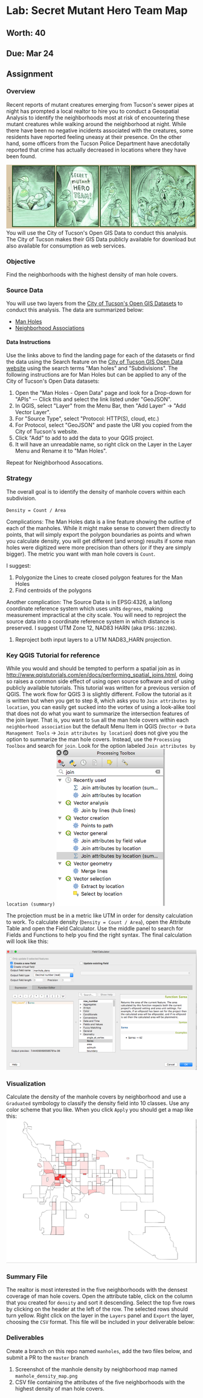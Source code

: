 # Lab: Secret Mutant Hero Team Map
## Worth: 40
## Due: Mar 24
## Assignment

### Overview
Recent reports of mutant creatures emerging from Tucson's sewer pipes at night has prompted a local realtor to hire 
you to conduct a Geospatial Analysis to identify the neighborhoods most at risk of encountering these mutant creatures 
while walking around the neighborhood at night. While there have been no negative incidents associated with the creatures, 
some residents have reported feeling uneasy at their presence. On the other hand, some officers from the Tucson Police 
Department have anecdotally reported that crime has actually decreased in locations where they have been found. 

![PBF Comic: Secret Mutant Hero Team](PBF198-Secret_Mutant_Hero_Team.jpg)
You will use the City of Tucson's Open GIS Data to conduct this analysis. The City of Tucson makes their GIS Data publicly available for download but also available for consumption as web services. 

### Objective
Find the neighborhoods with the highest density of man hole covers.

### Source Data
You will use two layers from the [City of Tucson's Open GIS Datasets](http://gisdata.tucsonaz.gov/) to conduct this analysis.
The data are summarized below:
- [Man Holes](http://gisdata.tucsonaz.gov/datasets/60a2bb58e8054bee8562127bfa0d9fc1_9)
- [Neighborhood Associations](http://gisdata.tucsonaz.gov/datasets/828d637891e94d95a2e62cf62ad2f7e0_0)

#### Data Instructions
Use the links above to find the landing page for each of the datasets or find the data using the Search feature on the [City of Tucson GIS Open Data website](http://gisdata.tucsonaz.gov/) using the search terms "Man holes" and "Subdivisions". The following instructions are for Man Holes but can be applied to any of the City of Tucson's Open Data datasets:

1. Open the "Man Holes - Open Data" page and look for a Drop-down for "APIs" -- Click this and select the link listed under "GeoJSON".
2. In QGIS, select "Layer" from the Menu Bar, then "Add Layer" -> "Add Vector Layer". 
3. For "Source Type", select "Protocol: HTTP(S), cloud, etc.)
4. For Protocol, select "GeoJSON" and paste the URI you copied from the City of Tucson's website. 
5. Click "Add" to add to add the data to your QGIS project. 
6. It will have an unreadable name, so right click on the Layer in the Layer Menu and Rename it to "Man Holes".

Repeat for Neighborhood Assocations.

### Strategy
The overall goal is to identify the density of manhole covers within each subdivision. 

`Density = Count / Area`

Complications: The Man Holes data is a line feature showing the outline of each of the manholes. While it might make sense
to convert them directly to points, that will simply export the polygon boundaries as points and whwn you calculate density, you will get different (and wrong) results if some man holes were digitized were more precision than others (or if they are simply bigger). The metric you want with man hole covers is `Count`. 

I suggest:
1. Polygonize the Lines to create closed polygon features for the Man Holes
2. Find centroids of the polygons

Another complication: The Source Data is in EPSG:4326, a lat/long coordinate reference system which uses units `degrees`, making measurement impractical at the city scale. You will need to reproject the source data into a coordinate reference system in which distance is preserved. I suggest UTM Zone 12, NAD83 HARN (aka `EPSG:102206`). 

1. Reproject both input layers to a UTM NAD83_HARN projection.

### Key QGIS Tutorial for reference
While you would and should be tempted to perform a spatial join as in http://www.qgistutorials.com/en/docs/performing_spatial_joins.html, doing so raises a common side effect of using open source software and of using publicly available tutorials. 
This tutorial was written for a previous version of QGIS. The work flow for QGIS 3 is slightly different. Follow the tutorial as it is written but when you get to step 8, which asks you to `Join attributes by location`, you can easily get 
sucked into the vortex of using a look-alike tool that does not do what you want to summarize the intersection features of the join layer. That is, you want to `Sum` all the man hole covers within each `neighborhood association` but the default Menu Item in QGIS (`Vector` -> `Data Management Tools` -> `Join attributes by location`) does not give you the option to summarize the man hole covers. Instead, use the `Processing Toolbox` and search for `join`. Look for the option labeled `Join attributes by location (summary)`
![Join Processing Toolbox Screenshot](join_processing.png)

The projection must be in a metric like UTM in order for density calculation to work. To calculate density (`Density = Count / Area`), open the Attribute Table and open the Field Calculator. Use the middle panel to search for Fields and Functions to help you find the right syntax. The final calculation will look like this:

![Screenshot of field calculator](field_calculator.png)

### Visualization
Calculate the density of the manhole covers by neighborhood and use a `Graduated` symbology to classify the density field into 10 classes. Use any color scheme that you like. When you click `Apply` you should get a map like this:
![Screenshot of density map](sample_screenshot.png)

### Summary File
The realtor is most interested in the five neighborhoods with the densest coverage of man hole covers. Open the attribute table, click on the column that you created for `density` and sort it descending. Select the top five rows by clicking on the header at the left of the row. The selected rows should turn yellow. Right click on the layer in the `Layers` panel and `Export` the layer, choosing the `CSV` format. This file will be included in your deliverable below:

### Deliverables
Create a branch on this repo named `manholes`, add the two files below, and submit a PR to the `master` branch
1. Screenshot of the manhole density by neighborhood map named `manhole_density_map.png`
2. CSV file containing the attributes of the five neighborhoods with the highest density of man hole covers.

